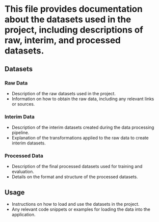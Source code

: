 # This file provides documentation about the datasets used in the project, including descriptions of raw, interim, and processed datasets.

## Datasets

### Raw Data
- Description of the raw datasets used in the project.
- Information on how to obtain the raw data, including any relevant links or sources.

### Interim Data
- Description of the interim datasets created during the data processing pipeline.
- Explanation of the transformations applied to the raw data to create interim datasets.

### Processed Data
- Description of the final processed datasets used for training and evaluation.
- Details on the format and structure of the processed datasets.

## Usage
- Instructions on how to load and use the datasets in the project.
- Any relevant code snippets or examples for loading the data into the application.